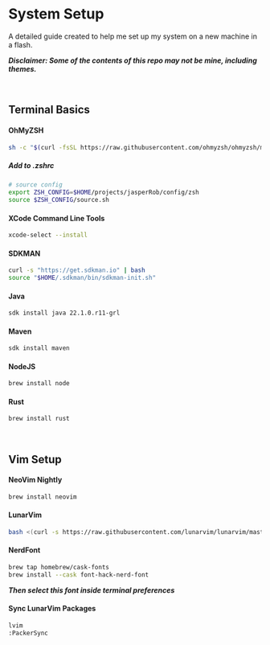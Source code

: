 # System Setup

A detailed guide created to help me set up my system on a new machine in a flash. 

***Disclaimer: Some of the contents of this repo may not be mine, including themes.***

&nbsp;

## Terminal Basics

#### OhMyZSH

```bash
sh -c "$(curl -fsSL https://raw.githubusercontent.com/ohmyzsh/ohmyzsh/master/tools/install.sh)"
```

##### Add to .zshrc

```bash
# source config
export ZSH_CONFIG=$HOME/projects/jasperRob/config/zsh
source $ZSH_CONFIG/source.sh
```

#### XCode Command Line Tools

```bash
xcode-select --install
```

#### SDKMAN

```bash
curl -s "https://get.sdkman.io" | bash
source "$HOME/.sdkman/bin/sdkman-init.sh"
```

#### Java

```bash
sdk install java 22.1.0.r11-grl
```

#### Maven

```bash
sdk install maven
```

#### NodeJS

```bash
brew install node
```

#### Rust

```bash
brew install rust
```

&nbsp;

## Vim Setup

#### NeoVim Nightly

```bash
brew install neovim
```

#### LunarVim

```bash
bash <(curl -s https://raw.githubusercontent.com/lunarvim/lunarvim/master/utils/installer/install.sh)
```

#### NerdFont

```bash
brew tap homebrew/cask-fonts
brew install --cask font-hack-nerd-font
```

***Then select this font inside terminal preferences***

#### Sync LunarVim Packages

```bash
lvim
:PackerSync
```
